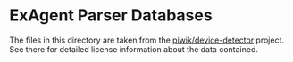 # ExAgent Parser Databases

The files in this directory are taken from the
[piwik/device-detector](https://github.com/piwik/device-detector)
project. See there for detailed license information about the data contained.
